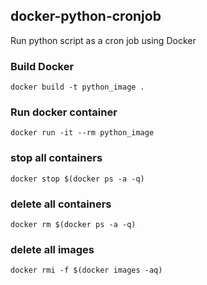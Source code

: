 ## docker-python-cronjob

Run python script as a cron job using Docker
### Build Docker
```
docker build -t python_image .
```
### Run docker container
```
docker run -it --rm python_image
```

### stop all containers
```
docker stop $(docker ps -a -q)
```

### delete all containers
```
docker rm $(docker ps -a -q)
```

### delete all images
```
docker rmi -f $(docker images -aq)
```
